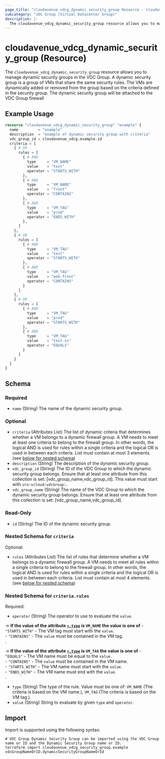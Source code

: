 ```yaml
---
page_title: "cloudavenue_vdcg_dynamic_security_group Resource - cloudavenue"
subcategory: "vDC Group (Virtual Datacenter Group)"
description: |-
  The cloudavenue_vdcg_dynamic_security_group resource allows you to manage dynamic security groups in the VDC Group. A dynamic security group is a group of VMs that share the same security rules. The VMs are dynamically added or removed from the group based on the criteria defined in the security group. The dynamic security group will be attached to the VDC Group firewall
---
```


# cloudavenue_vdcg_dynamic_security_group (Resource)

The `cloudavenue_vdcg_dynamic_security_group` resource allows you to manage dynamic security groups in the VDC Group. A dynamic security group is a group of VMs that share the same security rules. The VMs are dynamically added or removed from the group based on the criteria defined in the security group. The dynamic security group will be attached to the VDC Group firewall
 
## Example Usage

```terraform
resource "cloudavenue_vdcg_dynamic_security_group" "example" {
  name         = "example"
  description  = "example of dynamic security group with criteria"
  vdc_group_id = cloudavenue_vdcg.example.id
  criteria = [
    { # OR
      rules = [
        { # AND
          type     = "VM_NAME"
          value    = "test"
          operator = "STARTS_WITH"
        },
        { # AND
          type     = "VM_NAME"
          value    = "front"
          operator = "CONTAINS"
        },
        { # AND
          type     = "VM_TAG"
          value    = "prod"
          operator = "ENDS_WITH"
        },
      ]
    },
    { # OR
      rules = [
        { # AND
          type     = "VM_TAG"
          value    = "test"
          operator = "STARTS_WITH"
        },
        { # AND
          type     = "VM_TAG"
          value    = "web-front"
          operator = "CONTAINS"
        }
      ]
    },
    { # OR
      rules = [
        { # AND
          type     = "VM_TAG"
          value    = "prod"
          operator = "STARTS_WITH"
        },
        { # AND
          type     = "VM_TAG"
          value    = "test-xx"
          operator = "EQUALS"
        }
      ]
    }
  ]
}
```

<!-- schema generated by tfplugindocs -->
## Schema

### Required

- `name` (String) The name of the dynamic security group.

### Optional

- `criteria` (Attributes List) The list of dynamic criteria that determines whether a VM belongs to a dynamic firewall group. A VM needs to meet at least one criteria to belong to the firewall group. In other words, the logical AND is used for rules within a single criteria and the logical OR is used in between each criteria. List must contain at most 3 elements. (see [below for nested schema](#nestedatt--criteria))
- `description` (String) The description of the dynamic security group.
- `vdc_group_id` (String) The ID of the VDC Group to which the dynamic security group belongs. Ensure that at least one attribute from this collection is set: [vdc_group_name,vdc_group_id]. This value must start with `urn:vcloud:vdcGroup:`.
- `vdc_group_name` (String) The name of the VDC Group to which the dynamic security group belongs. Ensure that at least one attribute from this collection is set: [vdc_group_name,vdc_group_id].

### Read-Only

- `id` (String) The ID of the dynamic security group.

<a id="nestedatt--criteria"></a>
### Nested Schema for `criteria`

Optional:

- `rules` (Attributes List) The list of rules that determine whether a VM belongs to a dynamic firewall group. A VM needs to meet all rules within a single criteria to belong to the firewall group. In other words, the logical AND is used for rules within a single criteria and the logical OR is used in between each criteria. List must contain at most 4 elements. (see [below for nested schema](#nestedatt--criteria--rules))

<a id="nestedatt--criteria--rules"></a>
### Nested Schema for `criteria.rules`

Required:

- `operator` (String) The operator to use to evaluate the `value`. 

-> **If the value of the attribute [`<.type`](#<.type) is `VM_NAME` the value is one of** - `"STARTS_WITH"` - The VM tag must start with the `value`.<br>- `"CONTAINS"` - The `value` must be contained in the VM tag.<br>. 

-> **If the value of the attribute [`<.type`](#<.type) is `VM_TAG` the value is one of** - `"EQUALS"` - The VM name must be equal to the `value`.<br>- `"CONTAINS"` - The `value` must be contained in the VM name.<br>- `"STARTS_WITH"` - The VM name must start with the `value`.<br>- `"ENDS_WITH"` - The VM name must end with the `value`.<br>.
- `type` (String) The type of the rule. Value must be one of: `VM_NAME` (The criteria is based on the VM name.), `VM_TAG` (The criteria is based on the VM tag.).
- `value` (String) String to evaluate by given `type` and `operator`.

## Import

Import is supported using the following syntax:
```shell
# VDC Group Dynamic Security Group can be imported using the VDC Group name or ID and the Dynamic Security Group name or ID.
terraform import cloudavenue_vdcg_security_group.example vdcGroupNameOrID.dynamicSecurityGroupNameOrId
```